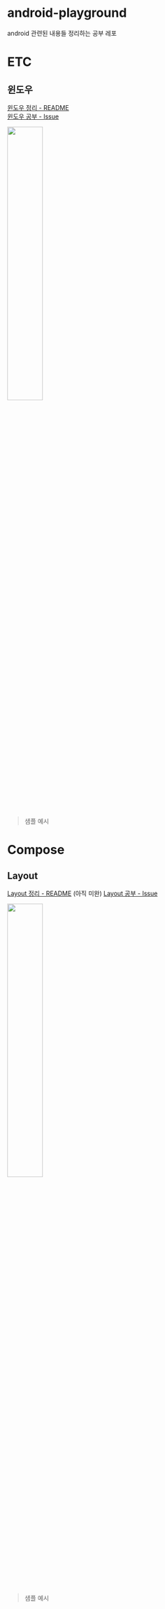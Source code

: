 # android-playground
android 관련된 내용들 정리하는 공부 레포

# ETC

## 윈도우

[윈도우 정리 - README](https://github.com/lee-ji-hoon/android-playground/tree/main/feature/window/src/main/java/com/sample/feature/window)  
[윈도우 공부 - Issue](https://github.com/lee-ji-hoon/android-playground/issues/1)

<img src="https://github.com/lee-ji-hoon/android-playground/assets/53300830/f7fae272-e9c1-40b3-ad1c-c960ebc5960a" width=40% />

> 샘플 예시


# Compose

## Layout

[Layout 정리 - README](https://github.com/lee-ji-hoon/android-playground/tree/main/feature/compose-layout/src/main/java/com/sample/feature/compose_layout) (아직 미완)
[Layout 공부 - Issue](https://github.com/lee-ji-hoon/android-playground/issues/3)

<img src="https://github.com/lee-ji-hoon/android-playground/assets/53300830/18fd7f66-1698-4fe8-8660-7af599322a99" width=40% />

> 샘플 예시
